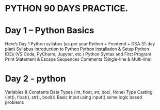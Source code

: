 # PYTHON 90 DAYS PRACTICE.
# Day 1 – Python Basics
Here’s Day 1 Python syllabus (as per your Python + Frontend + DSA 31-day plan)
Syllabus
Introduction to Python
Python Installation & Setup
Python IDEs (VS Code, PyCharm, Jupyter, etc.)
Python Syntax and First Program
Print Statement & Escape Sequences
Comments (Single-line & Multi-line)
# Day 2 - python
Variables & Constants
Data Types (int, float, str, bool, None)
Type Casting (int(), float(), str(), bool())
Basic Input using input()
some logic based problems


